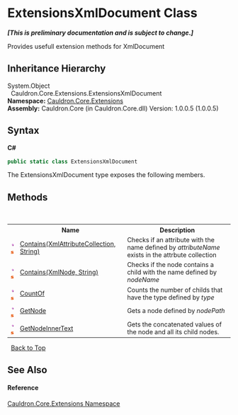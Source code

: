 # ExtensionsXmlDocument Class
 _**\[This is preliminary documentation and is subject to change.\]**_

Provides usefull extension methods for XmlDocument


## Inheritance Hierarchy
System.Object<br />&nbsp;&nbsp;Cauldron.Core.Extensions.ExtensionsXmlDocument<br />
**Namespace:**&nbsp;<a href="N_Cauldron_Core_Extensions">Cauldron.Core.Extensions</a><br />**Assembly:**&nbsp;Cauldron.Core (in Cauldron.Core.dll) Version: 1.0.0.5 (1.0.0.5)

## Syntax

**C#**<br />
``` C#
public static class ExtensionsXmlDocument
```

The ExtensionsXmlDocument type exposes the following members.


## Methods
&nbsp;<table><tr><th></th><th>Name</th><th>Description</th></tr><tr><td>![Public method](media/pubmethod.gif "Public method")![Static member](media/static.gif "Static member")</td><td><a href="M_Cauldron_Core_Extensions_ExtensionsXmlDocument_Contains">Contains(XmlAttributeCollection, String)</a></td><td>
Checks if an attribute with the name defined by *attributeName* exists in the attrbute collection</td></tr><tr><td>![Public method](media/pubmethod.gif "Public method")![Static member](media/static.gif "Static member")</td><td><a href="M_Cauldron_Core_Extensions_ExtensionsXmlDocument_Contains_1">Contains(XmlNode, String)</a></td><td>
Checks if the node contains a child with the name defined by *nodeName*</td></tr><tr><td>![Public method](media/pubmethod.gif "Public method")![Static member](media/static.gif "Static member")</td><td><a href="M_Cauldron_Core_Extensions_ExtensionsXmlDocument_CountOf">CountOf</a></td><td>
Counts the number of childs that have the type defined by *type*</td></tr><tr><td>![Public method](media/pubmethod.gif "Public method")![Static member](media/static.gif "Static member")</td><td><a href="M_Cauldron_Core_Extensions_ExtensionsXmlDocument_GetNode">GetNode</a></td><td>
Gets a node defined by *nodePath*</td></tr><tr><td>![Public method](media/pubmethod.gif "Public method")![Static member](media/static.gif "Static member")</td><td><a href="M_Cauldron_Core_Extensions_ExtensionsXmlDocument_GetNodeInnerText">GetNodeInnerText</a></td><td>
Gets the concatenated values of the node and all its child nodes.</td></tr></table>&nbsp;
<a href="#extensionsxmldocument-class">Back to Top</a>

## See Also


#### Reference
<a href="N_Cauldron_Core_Extensions">Cauldron.Core.Extensions Namespace</a><br />